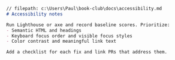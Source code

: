 ﻿```markdown
// filepath: c:\Users\Paul\book-club\docs\accessibility.md
# Accessibility notes

Run Lighthouse or axe and record baseline scores. Prioritize:
- Semantic HTML and headings
- Keyboard focus order and visible focus styles
- Color contrast and meaningful link text

Add a checklist for each fix and link PRs that address them.
```
